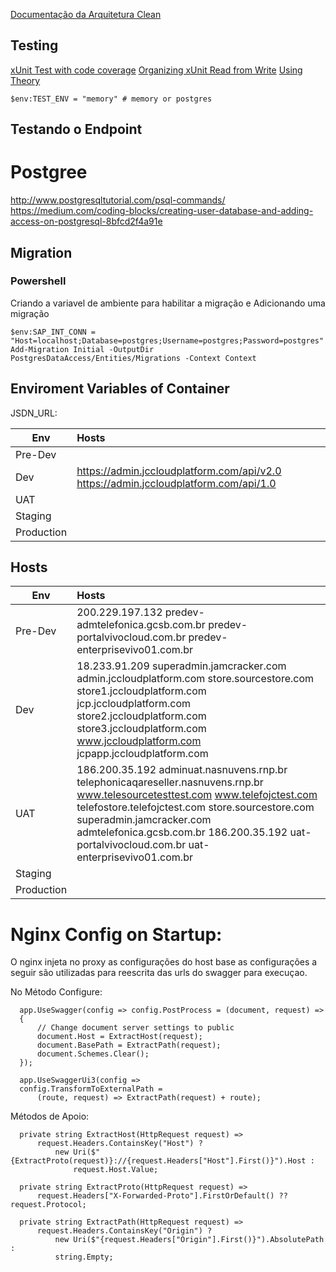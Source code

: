 

[Documentação da Arquitetura Clean](/docs/Clean.md)

## <a name="Testing"></a> Testing
[xUnit Test with code coverage](https://medium.com/bluekiri/code-coverage-in-vsts-with-xunit-coverlet-and-reportgenerator-be2a64cd9c2f)
[Organizing xUnit Read from Write](http://www.brendanconnolly.net/organizing-tests-with-xunit-traits/)
[Using Theory](https://andrewlock.net/creating-parameterised-tests-in-xunit-with-inlinedata-classdata-and-memberdata/)

```
$env:TEST_ENV = "memory" # memory or postgres
```

## Testando o Endpoint

# <a name="Postgree"></a> Postgree
http://www.postgresqltutorial.com/psql-commands/
https://medium.com/coding-blocks/creating-user-database-and-adding-access-on-postgresql-8bfcd2f4a91e

## <a name="Migration"></a> Migration
### Powershell
Criando a variavel de ambiente para habilitar a migração
e Adicionando uma migração
```
$env:SAP_INT_CONN = "Host=localhost;Database=postgres;Username=postgres;Password=postgres"
Add-Migration Initial -OutputDir PostgresDataAccess/Entities/Migrations -Context Context
```


## Enviroment Variables of Container

JSDN_URL:

| Env | Hosts |
| --- |:----- |
| Pre-Dev| |
| Dev | https://admin.jccloudplatform.com/api/v2.0  https://admin.jccloudplatform.com/api/1.0 |
| UAT | |
| Staging | |
| Production | |


## Hosts

| Env | Hosts |
| --- |:----- |
| Pre-Dev| 200.229.197.132 predev-admtelefonica.gcsb.com.br predev-portalvivocloud.com.br predev-enterprisevivo01.com.br |
| Dev | 18.233.91.209 superadmin.jamcracker.com admin.jccloudplatform.com store.sourcestore.com store1.jccloudplatform.com jcp.jccloudplatform.com store2.jccloudplatform.com store3.jccloudplatform.com www.jccloudplatform.com jcpapp.jccloudplatform.com
| UAT | 186.200.35.192 adminuat.nasnuvens.rnp.br telephonicaqareseller.nasnuvens.rnp.br www.telesourcetesttest.com www.telefojctest.com telefostore.telefojctest.com store.sourcestore.com superadmin.jamcracker.com admtelefonica.gcsb.com.br 186.200.35.192 uat-portalvivocloud.com.br uat-enterprisevivo01.com.br |
| Staging | |
| Production | |



# <a name="nginx"></a> Nginx Config on Startup:
O nginx injeta no proxy as configurações do host base as configurações a seguir são utilizadas para reescrita das urls do swagger para execuçao.

No Método Configure:
```
  app.UseSwagger(config => config.PostProcess = (document, request) =>
  {
      // Change document server settings to public
      document.Host = ExtractHost(request);
      document.BasePath = ExtractPath(request);
      document.Schemes.Clear();
  });

  app.UseSwaggerUi3(config =>
  config.TransformToExternalPath =
      (route, request) => ExtractPath(request) + route);
```
Métodos de Apoio:
```
  private string ExtractHost(HttpRequest request) =>
      request.Headers.ContainsKey("Host") ?
          new Uri($"{ExtractProto(request)}://{request.Headers["Host"].First()}").Host :
              request.Host.Value;

  private string ExtractProto(HttpRequest request) =>
      request.Headers["X-Forwarded-Proto"].FirstOrDefault() ?? request.Protocol;

  private string ExtractPath(HttpRequest request) =>
      request.Headers.ContainsKey("Origin") ?
          new Uri($"{request.Headers["Origin"].First()}").AbsolutePath :
          string.Empty;
```
